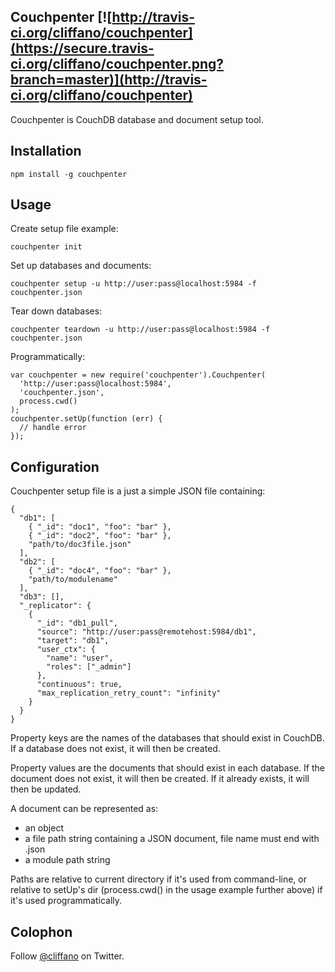Couchpenter [![http://travis-ci.org/cliffano/couchpenter](https://secure.travis-ci.org/cliffano/couchpenter.png?branch=master)](http://travis-ci.org/cliffano/couchpenter)
-----------

Couchpenter is CouchDB database and document setup tool.

Installation
------------

    npm install -g couchpenter 

Usage
-----

Create setup file example:

    couchpenter init

Set up databases and documents:

    couchpenter setup -u http://user:pass@localhost:5984 -f couchpenter.json

Tear down databases:

    couchpenter teardown -u http://user:pass@localhost:5984 -f couchpenter.json

Programmatically:

    var couchpenter = new require('couchpenter').Couchpenter(
      'http://user:pass@localhost:5984',
      'couchpenter.json',
      process.cwd()
    );
    couchpenter.setUp(function (err) {
      // handle error
    });

Configuration
-------------

Couchpenter setup file is a just a simple JSON file containing:

    {
      "db1": [
        { "_id": "doc1", "foo": "bar" },
        { "_id": "doc2", "foo": "bar" },
        "path/to/doc3file.json"
      ],
      "db2": [
        { "_id": "doc4", "foo": "bar" },
        "path/to/modulename"
      ],
      "db3": [],
      "_replicator": {
        {
          "_id": "db1_pull",
          "source": "http://user:pass@remotehost:5984/db1",
          "target": "db1",
          "user_ctx": {
            "name": "user",
            "roles": ["_admin"]
          },
          "continuous": true,
          "max_replication_retry_count": "infinity"
        }
      }
    }

Property keys are the names of the databases that should exist in CouchDB. If a database does not exist, it will then be created.

Property values are the documents that should exist in each database. If the document does not exist, it will then be created. If it already exists, it will then be updated.

A document can be represented as:

* an object
* a file path string containing a JSON document, file name must end with .json
* a module path string

Paths are relative to current directory if it's used from command-line, or relative to setUp's dir (process.cwd() in the usage example further above) if it's used programmatically.

Colophon
--------

Follow [@cliffano](http://twitter.com/cliffano) on Twitter.
